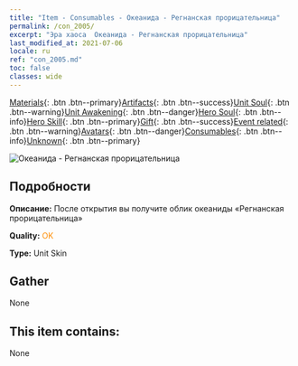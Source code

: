 ```yaml
---
title: "Item - Consumables - Океанида - Регнанская прорицательница"
permalink: /con_2005/
excerpt: "Эра хаоса  Океанида - Регнанская прорицательница"
last_modified_at: 2021-07-06
locale: ru
ref: "con_2005.md"
toc: false
classes: wide
---
```

 [Materials](/ItemsRU/){: .btn .btn--primary}[Artifacts](/ItemsRU/Artifacts/){: .btn .btn--success}[Unit Soul](/ItemsRU/UnitSoul/){: .btn .btn--warning}[Unit Awakening](/ItemsRU/UnitAwakening/){: .btn .btn--danger}[Hero Soul](/ItemsRU/HeroSoul/){: .btn .btn--info}[Hero Skill](/ItemsRU/HeroSkill/){: .btn .btn--primary}[Gift](/ItemsRU/Gift/){: .btn .btn--success}[Event related](/ItemsRU/Events/){: .btn .btn--warning}[Avatars](/ItemsRU/Avatars/){: .btn .btn--danger}[Consumables](/ItemsRU/Consumables/){: .btn .btn--info}[Unknown](/ItemsRU/Unknown/){: .btn .btn--primary}

 ![Океанида - Регнанская прорицательница](/images/u/ti_haihoupifu2.jpg)

## Подробности
 **Описание:** После открытия вы получите облик океаниды «Регнанская прорицательница»

 **Quality:** <span style="color: #FF8C00">OK</span>

 **Type:** Unit Skin

## Gather

  None

## This item contains:

  None

